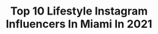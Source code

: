 ---
title: Top 10 Lifestyle Instagram Influencers In Miami In 2021
description: >-
  Find top lifestyle Instagram influencers in Miami in 2021. Most popular hashtags: #lifestyle #miami #miamibeach #lifestylemiami.
platform: Instagram
hits: 585
text_top: Analyze the top-rated Instagram profiles on inBeat.
text_bottom: inBeat holds 585 Instagram influencers like this in Miami, United States for you to collaborate.
profiles:
  - username: "mari.lubimova"
    fullname: >-
      MASHA 𓂀
    bio: >-
      [Fashion + Lifestyle] | Miami your daily outfits in my squares ➳ Booking a shoot 📸@photofatale Presets @mlubimova.presets ✎читай #masha_навигация
    location: "United States"
    followers: 25266
    engagement: 584
    commentsToLikes: 0.026067
    id: ck5c4a5iz0x7y0i114ycfmq70
    verified: false
    hashtags: ""
  - username: "jfpazphoto"
    fullname: >-
      Miami PhotographerJuan F Paz 📸
    bio: >-
      🇨🇴🇺🇸 #underwater #swimwear #lifestyle #miami
    location: "United States"
    followers: 20327
    engagement: 79
    commentsToLikes: 0.152497
    id: ck5cf0wn6m3sa0i11zeu3elco
    verified: false
    hashtags: "#fashionshooting, #visualvogue, #lifestyleportraits, #fashionphotografer"
  - username: "gogetta80"
    fullname: >-
      Omar Thompson - South Beach
    bio: >-
      Living My Lifestyle Life 🔌🇯🇲 @osa_group @miamibottlelifestyle Onlyfans.com/LifestyleMiami Turn Notifications On Dm Me
    location: "United States"
    followers: 32153
    engagement: 125
    commentsToLikes: 0.099834
    id: ck15u9sb0m4ge0i199t018dle
    verified: false
    hashtags: "#yacht, #yachts, #yachtlife, #southbeach"
  - username: "sierrakuhn11"
    fullname: >-
      Sierra Kuhn
    bio: >-
      Fitness training | Modeling Soflo📍 Live to the fullest 💕 UF🐊 Alumni swimmer 🏊🏻‍♀️
    location: "United States"
    followers: 53654
    engagement: 238
    commentsToLikes: 0.032423
    id: ck5q0zfa68ig80i11ty7aci44
    verified: false
    hashtags: "#sierrakuhn, #picoftheday, #fitnessmodel, #strength"
  - username: "adrianapaniaguaof"
    fullname: >-
      Adriana Paniagua
    bio: >-
      CONTENT CREATOR | TvHost | Business Woman |Entrepreneur | Model 📍Miami,Fl Miss Nicaragua 2018 | Miss Teen Int’ 2011 Miss Teen Nicaragua 2011
    location: "United States"
    followers: 275061
    engagement: 163
    commentsToLikes: 0.009804
    id: ck6udo4tfm7oj0j717gecwill
    verified: true
    hashtags: "#lifestyle, #miami, #ojodeleon, #nicaragua"
  - username: "nonexistentjay"
    fullname: >-
      Jay Nadtochiy
    bio: >-
      Full resolution Utah ATV vs FPV video⬇️⬇️⬇️
    location: "United States"
    followers: 11059
    engagement: 614
    commentsToLikes: 0.117142
    id: ckap8w50fq5jl0i78ag1eja2d
    verified: false
    hashtags: "#iflightgo, #waterfall, #dji, #cinewhoop"
  - username: "antonykeane"
    fullname: >-
      Antony Keane
    bio: >-
      Miami, FL 🌆 Camera Magician 😌🎩🎥 FAA Licensed & Insured Drone Op
    location: "United States"
    followers: 2694
    engagement: 1527
    commentsToLikes: 0.102414
    id: ck5hl86ikjqz50i11tl373j4n
    verified: false
    hashtags: "#miamiliving, #onlyinmiami, #miamidrones, #miamiheat"
  - username: "miamifloridaofficial"
    fullname: >-
      Miami, Florida
    bio: >-
      Home to all things Miami, Florida 🏝️ Do you have any pictures you want us to post? Send them to our email 📥
    location: "United States"
    followers: 31013
    engagement: 551
    commentsToLikes: 0.019602
    id: ck0tznp3dr2320i19yg9ta34y
    verified: false
    hashtags: "#miami, #miamibeach, #miamiflorida, #ig"
  - username: "willperez82"
    fullname: >-
      Will Perez
    bio: >-
      Barber / Owner @elitestylesbarbershop YouTube Channel 👇🏼
    location: "United States"
    followers: 34162
    engagement: 125
    commentsToLikes: 0.049760
    id: ck14h0lv17y0w0i19qzb5tyrg
    verified: false
    hashtags: "#believe, #noexcuses, #strongmind, #calisthenics"
  - username: "meadowmanfredini"
    fullname: >-
      ❀  M E A D O W  ❀
    bio: >-
      🇺🇸🇩🇪🇦🇷🇮🇹 @seameclean🌊 📍miami, fl ◦ ferg swim ◦ model ◦ YOLO🌈🏄🏼‍♀️ 📩dm/email me for inquiries and collabs
    location: "United States"
    followers: 2830
    engagement: 1869
    commentsToLikes: 0.106189
    id: ckap8rroupl340i78zlq0k5hp
    verified: false
    hashtags: "#nordstrom, #collab, #platinumblonde, #southbeach"
---